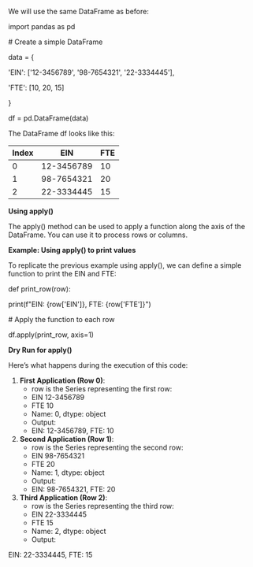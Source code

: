 We will use the same DataFrame as before:

import pandas as pd

\# Create a simple DataFrame

data = {

'EIN': \['12-3456789', '98-7654321', '22-3334445'\],

'FTE': \[10, 20, 15\]

}

df = pd.DataFrame(data)

The DataFrame df looks like this:

| **Index** | **EIN** | **FTE** |
| --- | --- | --- |
| 0   | 12-3456789 | 10  |
| 1   | 98-7654321 | 20  |
| 2   | 22-3334445 | 15  |

**Using apply()**

The apply() method can be used to apply a function along the axis of the DataFrame. You can use it to process rows or columns.

**Example: Using apply() to print values**

To replicate the previous example using apply(), we can define a simple function to print the EIN and FTE:

def print_row(row):

print(f"EIN: {row\['EIN'\]}, FTE: {row\['FTE'\]}")

\# Apply the function to each row

df.apply(print_row, axis=1)

**Dry Run for apply()**

Here’s what happens during the execution of this code:

1. **First Application (Row 0)**:
    - row is the Series representing the first row:
    - EIN 12-3456789
    - FTE 10
    - Name: 0, dtype: object
    - Output:
    - EIN: 12-3456789, FTE: 10
2. **Second Application (Row 1)**:
    - row is the Series representing the second row:
    - EIN 98-7654321
    - FTE 20
    - Name: 1, dtype: object
    - Output:
    - EIN: 98-7654321, FTE: 20
3. **Third Application (Row 2)**:
    - row is the Series representing the third row:
    - EIN 22-3334445
    - FTE 15
    - Name: 2, dtype: object
    - Output:

EIN: 22-3334445, FTE: 15
